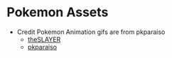 # Pokemon Assets

- Credit Pokemon Animation gifs are from pkparaiso
   - [theSLAYER](https://projectpokemon.org/home/profile/1731-theslayer/)
   - [pkparaiso](https://www.pkparaiso.com/espada_escudo/sprites_pokemon.php)
